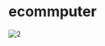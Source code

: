 # ecommputer
![2](https://user-images.githubusercontent.com/86897399/163697567-b19a7eda-7bae-44d3-86a1-5915f3b507c7.png)
